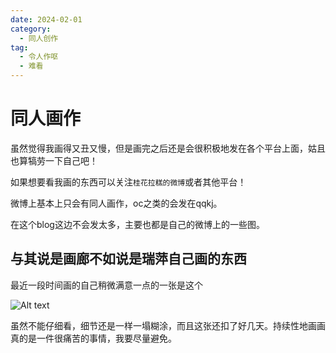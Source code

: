 ```yaml
---
date: 2024-02-01
category:
  - 同人创作
tag:
  - 令人作呕
  - 难看
---
```


# 同人画作

虽然觉得我画得又丑又慢，但是画完之后还是会很积极地发在各个平台上面，姑且也算犒劳一下自己吧！

如果想要看我画的东西可以关注`桂花拉糕的微博`或者其他平台！

微博上基本上只会有同人画作，oc之类的会发在qqkj。

<SiteInfo name="我的微博" url="https://weibo.com/u/5933479313" preview="https://wx4.sinaimg.cn/mw2000/006tyh1fgy1hebtd9858bj30e70e7t8x.jpg" />
<SiteInfo name="我的黑x" url="https://twitter.com/HoyleLorel96127" preview="https://pbs.twimg.com/profile_banners/1704576222292856832/1705406600/1500x500" />

在这个blog这边不会发太多，主要也都是自己的微博上的一些图。

## 与其说是画廊不如说是瑞萍自己画的东西

最近一段时间画的自己稍微满意一点的一张是这个

![Alt text](https://wx2.sinaimg.cn/mw2000/006tyh1fgy1hmacafn84zj34mo1xge86.jpg "虽然其实是翻画了22年的一张图")

虽然不能仔细看，细节还是一样一塌糊涂，而且这张还扣了好几天。持续性地画画真的是一件很痛苦的事情，我要尽量避免。